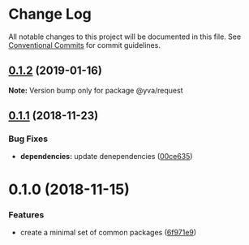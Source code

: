 # Change Log

All notable changes to this project will be documented in this file.
See [Conventional Commits](https://conventionalcommits.org) for commit guidelines.

## [0.1.2](https://github.com/yva/yva-packages/compare/@yva/request@0.1.1...@yva/request@0.1.2) (2019-01-16)

**Note:** Version bump only for package @yva/request





## [0.1.1](https://github.com/yva/yva-packages/compare/@yva/request@0.1.0...@yva/request@0.1.1) (2018-11-23)


### Bug Fixes

* **dependencies:** update denependencies ([00ce635](https://github.com/yva/yva-packages/commit/00ce635))





# 0.1.0 (2018-11-15)


### Features

* create a minimal set of common packages ([6f971e9](https://github.com/yva/yva-packages/commit/6f971e9))
